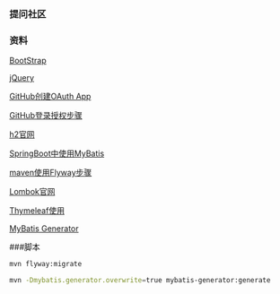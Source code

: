 ### 提问社区
### 资料
[BootStrap](https://v3.bootcss.com/components/)

[jQuery](https://code.jquery.com/)

[GitHub创建OAuth App](https://code.jquery.com/)

[GitHub登录授权步骤](https://developer.github.com/apps/building-oauth-apps/authorizing-oauth-apps/)

[h2官网](http://www.h2database.com/html/main.html)

[SpringBoot中使用MyBatis](http://mybatis.org/spring-boot-starter/mybatis-spring-boot-autoconfigure/)

[maven使用Flyway步骤](https://flywaydb.org/getstarted/firststeps/maven)

[Lombok官网](https://projectlombok.org)

[Thymeleaf使用](https://www.thymeleaf.org/doc/tutorials/3.0/usingthymeleaf.html#dates)

[MyBatis Generator](http://mybatis.org/generator/)

###脚本
```bash
mvn flyway:migrate
```
```bash
mvn -Dmybatis.generator.overwrite=true mybatis-generator:generate

```
